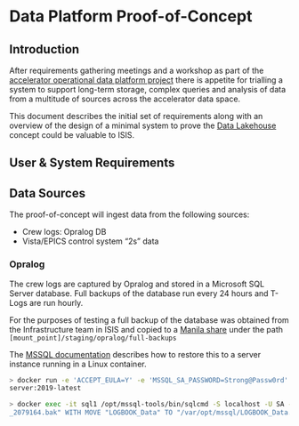 # Data Platform Proof-of-Concept

## Introduction

After requirements gathering meetings and a workshop as part of the [accelerator
operational data platform project](https://stfc365.sharepoint.com/sites/ISISProject-1432)
there is appetite for trialling a system to support long-term storage, complex
queries and analysis of data from a multitude of sources across the accelerator
data space.

This document describes the initial set of requirements along with an overview
of the design of a minimal system to prove the [Data Lakehouse](https://stfc365-my.sharepoint.com/:w:/g/personal/martyn_gigg_stfc_ac_uk/ETTFvkI6FulFhQFWmrmfGosBRO1Syvqbiq6DhVwnqxhVbw?e=HNKUIl) concept
could be valuable to ISIS.

## User & System Requirements

## Data Sources

The proof-of-concept will ingest data from the following sources:

- Crew logs: Opralog DB
- Vista/EPICS control system “2s” data

### Opralog

The crew logs are captured by Opralog and stored in a Microsoft SQL Server database.
Full backups of the database run every 24 hours and T-Logs are run hourly.

For the purposes of testing a full backup of the database was obtained from the
Infrastructure team in ISIS and copied to a [Manila share](https://openstack.stfc.ac.uk/project/shares/faae6094-4856-4322-bbc1-678e414e32dd/)
under the path `[mount_point]/staging/opralog/full-backups`

The [MSSQL documentation](https://learn.microsoft.com/en-us/sql/linux/tutorial-restore-backup-in-sql-server-container?view=sql-server-2017&tabs=cli)
describes how to restore this to a server instance running in a Linux container.

```sh
> docker run -e 'ACCEPT_EULA=Y' -e 'MSSQL_SA_PASSWORD=Strong@Passw0rd' --name 'sql1' -p 1433:1433 -v sql1data:/var/opt/mssql -v /mnt/isis_lakehouse/staging:/staging:ro -d mcr.microsoft.com/mssql/
server:2019-latest

> docker exec -it sql1 /opt/mssql-tools/bin/sqlcmd -S localhost -U SA -P 'Strong@Passw0rd' -Q 'RESTORE DATABASE LOGBOOK FROM DISK = "/staging/opralog/full-backups/LOGBOOK_backup_2024_06_24_183655
_2079164.bak" WITH MOVE "LOGBOOK_Data" TO "/var/opt/mssql/LOGBOOK_Data.mdf", MOVE "LOGBOOK_Log" TO "/var/opt/mssql/LOGBOOK_Log.ldf"'
```
